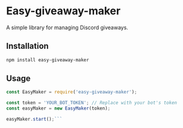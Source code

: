 # Easy-giveaway-maker

A simple library for managing Discord giveaways.

## Installation

```sh
npm install easy-giveaway-maker
```
## Usage
```js
const EasyMaker = require('easy-giveaway-maker');

const token = 'YOUR_BOT_TOKEN'; // Replace with your bot's token
const easyMaker = new EasyMaker(token);

easyMaker.start();```
